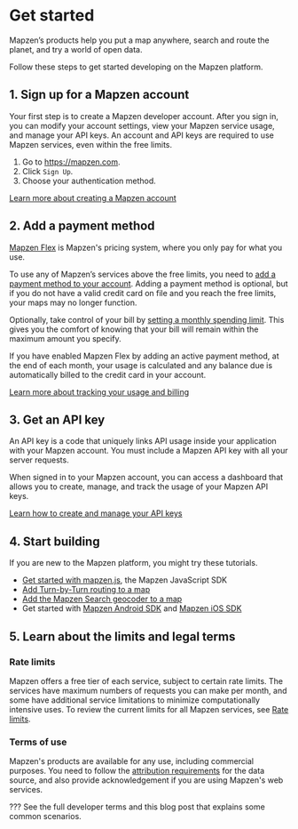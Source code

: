# Get started

Mapzen’s products help you put a map anywhere, search and route the planet, and try a world of open data.

Follow these steps to get started developing on the Mapzen platform.

## 1. Sign up for a Mapzen account

Your first step is to create a Mapzen developer account. After you sign in, you can modify your account settings, view your Mapzen service usage, and manage your API keys. An account and API keys are required to use Mapzen services, even within the free limits.

1. Go to https://mapzen.com.
2. Click `Sign Up`.
3. Choose your authentication method.

[Learn more about creating a Mapzen account](account-settings.md/#Sign-up-for-a-Mapzen-account)

## 2. Add a payment method

[Mapzen Flex](https://mapzen.com/pricing) is Mapzen's pricing system, where you only pay for what you use.

To use any of Mapzen’s services above the free limits, you need to [add a payment method to your account](account-settings.md/#Add-your-Mapzen-Flex-payment-method). Adding a payment method is optional, but if you do not have a valid credit card on file and you reach the free limits, your maps may no longer function.

Optionally, take control of your bill by [setting a monthly spending limit](account-settings.md/#Set-monthly-spending-limits). This gives you the comfort of knowing that your bill will remain within the maximum amount you specify.

If you have enabled Mapzen Flex by adding an active payment method, at the end of each month, your usage is calculated and any balance due is automatically billed to the credit card in your account.

[Learn more about tracking your usage and billing](billing.md)

## 3. Get an API key

An API key is a code that uniquely links API usage inside your application with your Mapzen account. You must include a Mapzen API key with all your server requests.

When signed in to your Mapzen account, you can access a dashboard that allows you to create, manage, and track the usage of your Mapzen API keys.

[Learn how to create and manage your API keys](api-keys.md)

## 4. Start building

If you are new to the Mapzen platform, you might try these tutorials.

- [Get started with mapzen.js](https://mapzen.com/documentation/mapzen-js/get-started/), the Mapzen JavaScript SDK
- [Add Turn-by-Turn routing to a map](https://mapzen.com/documentation/mobility/turn-by-turn/add-routing-to-a-map/)
- [Add the Mapzen Search geocoder to a map](https://mapzen.com/documentation/search/add-search-to-a-map/)
- Get started with [Mapzen Android SDK](https://mapzen.com/documentation/android/getting-started/) and [Mapzen iOS SDK](https://mapzen.com/documentation/ios/getting-started/)

## 5. Learn about the limits and legal terms

### Rate limits

Mapzen offers a free tier of each service, subject to certain rate limits. The services have maximum numbers of requests you can make per month, and some have additional service limitations to minimize computationally intensive uses. To review the current limits for all Mapzen services, see [Rate limits](rate-limits.md).

### Terms of use

Mapzen's products are available for any use, including commercial purposes. You need to follow the [attribution requirements](https://mapzen.com/rights/) for the data source, and also provide acknowledgement if you are using Mapzen's web services.

??? See the full developer terms and this blog post that explains some common scenarios.
